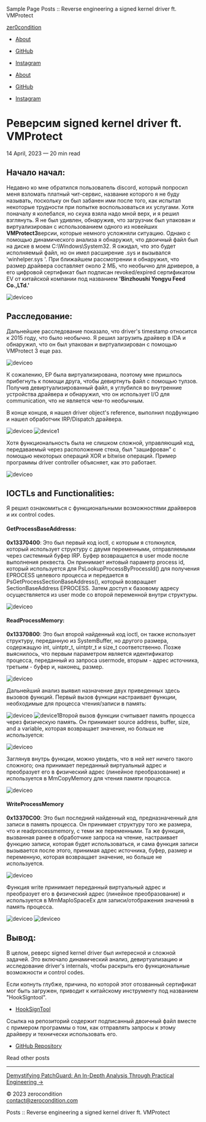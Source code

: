   Sample Page  Posts :: Reverse engineering a signed kernel driver ft. VMProtect               

[zer0condition](https://zerocondition.com/)

*   [About](https://zerocondition.com/about/)
*   [GitHub](https://github.com/zer0condition)
*   [Instagram](https://www.instagram.com/zer0condition/)

*   [About](https://zerocondition.com/about/)
*   [GitHub](https://github.com/zer0condition)
*   [Instagram](https://www.instagram.com/zer0condition/)

Реверсим signed kernel driver ft. VMProtect
===========================================

14 April, 2023 — 20 min read

Начало начал:
-------------

Недавно ко мне обратился пользователь discord, который попросил меня взломать платный чит-сервис, название которого я не буду называть, поскольку он был забанен ими после того, как испытал некоторые трудности при попытке воспользоваться их услугами. Хотя поначалу я колебался, но скука взяла надо мной верх, и я решил взглянуть. Я не был удивлен, обнаружив, что загрузчик был упакован и виртуализирован с использованием одного из новейших **VMProtect3**версии, которые немного усложняли ситуацию. Однако с помощью динамического анализа я обнаружил, что двоичный файл был на диске в моем C:\\Windows\\System32. Я ожидал, что это будет исполняемый файл, но он имел расширение .sys и вызывался 'winhelper.sys '. При ближайшем рассмотрении я обнаружил, что размер драйвера составляет около 2 МБ, что необычно для дриверов, а его цифровой сертификат был подписан revoked/expired сертификатом EV от китайской компании под названием **'Binzhoushi Yongyu Feed Co.,LTd.'**

![deviceo](https://i.imgur.com/J8wchy4.png)

Расследование:
--------------

Дальнейшее расследование показало, что driver's timestamp относится к 2015 году, что было необычно. Я решил загрузить драйвер в IDA и обнаружил, что он был упакован и виртуализирован с помощью VMProtect 3 еще раз.

![deviceo](https://i.imgur.com/YNXvkUv.png)

К сожалению, EP была виртуализирована, поэтому мне пришлось прибегнуть к помощи друга, чтобы девиртнуть файл с помощью тулзов. Получив девиртуализированный файл, я углубился во внутренние устройства драйвера и обнаружил, что он использует I/O для communication, что не является чем-то необычным.

В конце концов, я нашел driver object's reference, выполнил подфункцию и нашел обработчик IRP/Dispatch драйвера.

![deviceo](https://i.imgur.com/9KGoS40.png) ![device1](https://i.imgur.com/KxgaJws.png)

Хотя функциональность была не слишком сложной, управляющий код, передаваемый через расположение стека, был "зашифрован" с помощью некоторых операций XOR и bitwise операций. Пример программы driver controller объясняет, как это работает.

![deviceo](https://i.imgur.com/wf64H8f.png)

IOCTLs and Functionalities:
---------------------------

Я решил ознакомиться с функциональными возможностями драйверов и их control codes.

#### GetProcessBaseAddresss:

**0x13370400**: Это был первый код ioctl, с которым я столкнулся, который использует структуру с двумя переменными, отправляемыми через системный буфер IRP. Буфер возвращается в user mode после выполнения реквеста. Он принимает интовый параметр process id, который используется для PsLookupProcessByProcessId() для получения EPROCESS целевого процесса и передается в PsGetProcessSectionBaseAddress(), который возвращает SectionBaseAddress EPROCESS. Затем доступ к базовому адресу осуществляется из user mode со второй переменной внутри структуры.

![deviceo](https://i.imgur.com/aoIwRT3.png)

#### ReadProcessMemory:

**0x13370800**: Это был второй найденный код ioctl, он также использует структуру, переданную из SystemBuffer, но другого размера, содержащую int, uintptr\_t, uintptr\_t и size\_t соответственно. Позже выяснилось, что первым параметром является идентификатор процесса, переданный из запроса usermode, вторым - адрес источника, третьим - буфер и, наконец, размер.

![deviceo](https://i.imgur.com/jevpmlw.png)

Дальнейший анализ выявил назначение двух приведенных здесь вызовов функций. Первый вызов функции настраивает функции, необходимые для процесса чтения/записи в память:

![deviceo](https://i.imgur.com/AUBnFlN.png) ![device1](https://i.imgur.com/fH2jbOh.png)Второй вызов функции считывает память процесса через физическую память. Он принимает source address, buffer, size, and a variable, которая возвращает значение, но больше не используется:

![deviceo](https://i.imgur.com/q0O8EwJ.png)

Заглянув внутрь функции, можно увидеть, что в ней нет ничего такого сложного; она принимает переданный виртуальный адрес и преобразует его в физический адрес (линейное преобразование) и используется в MmCopyMemory для чтения памяти процесса.

![deviceo](https://i.imgur.com/ozft12C.png)

#### WriteProcessMemory

**0x13370C00**: Это был последний найденный код, предназначенный для записи в память процесса. Он принимает структуру того же размера, что и readprocessmemory, с теми же переменными. Та же функция, вызванная ранее в обработчике запроса на чтение, настраивает функцию записи, которая будет использоваться, и сама функция записи вызывается после этого, принимая адрес источника, буфер, размер и переменную, которая возвращает значение, но больше не используется.

![deviceo](https://i.imgur.com/hcenajT.png)

Функция write принимает переданный виртуальный адрес и преобразует его в физический адрес (линейное преобразование) и используется в MmMapIoSpaceEx для записи/отображения значений в память процесса.

![deviceo](https://i.imgur.com/rYDFhhl.png) ![deviceo](https://i.imgur.com/sbVJfYw.png)

Вывод:
------

В целом, реверс signed kernel driver был интересной и сложной задачей. Это включало динамический анализ, девиртуализацию и исследование driver's internals, чтобы раскрыть его функциональные возможности и control codes.

Если копнуть глубже, причина, по которой этот отозванный сертификат мог быть загружен, приводит к китайскому инструменту под названием "HookSigntool".

*   [HookSignTool](https://github.com/Jemmy1228/HookSigntool)

Ссылка на репозиторий содержит подписанный двоичный файл вместе с примером программы о том, как отправлять запросы к этому драйверу и технически использовать его.

*   [GitHub Repository](https://www.github.com/zer0condition/Reversing-a-signed-driver)

Read other posts

* * *

[Demystifying PatchGuard: An In-Depth Analysis Through Practical Engineering →](https://zerocondition.com/posts/demystifying-patchguard/)

© 2023 zerocondition  
contact@zerocondition.com

 Posts :: Reverse engineering a signed kernel driver ft. VMProtect
